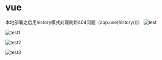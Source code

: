 # vue
本地部署之后用history模式处理刷新404问题（app.use(history())）
![test](https://github.com/user-attachments/assets/375504ff-2b6a-4c33-8e32-9578d94befe9)


![test1](https://github.com/user-attachments/assets/4ebc6d4c-f6ec-43e3-ab5a-cb12562c9ca4)


![test2](https://github.com/user-attachments/assets/ee4db3b9-44e8-41b0-a417-15cff33e4860)


![test3](https://github.com/user-attachments/assets/905e0fbb-6a2c-491c-909c-692e00ced0ce)
